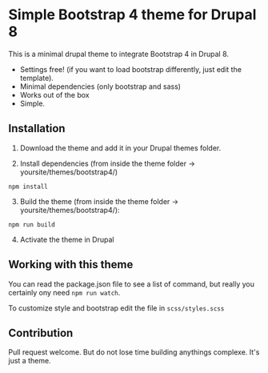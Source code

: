 # Simple Bootstrap 4 theme for Drupal 8
This is a minimal drupal theme to integrate Bootstrap 4 in Drupal 8.

- Settings free! (if you want to load bootstrap differently, just edit the template).
- Minimal dependencies (only bootstrap and sass)
- Works out of the box
- Simple.

## Installation

1) Download the theme and add it in your Drupal themes folder.

2) Install dependencies (from inside the theme folder -> yoursite/themes/bootstrap4/)
 
  `npm install`

3) Build the theme (from inside the theme folder -> yoursite/themes/bootstrap4/):

 `npm run build`

4) Activate the theme in Drupal

## Working with this theme

You can read the package.json file to see a list of command, but really you certainly ony need `npm run watch`.

To customize style and bootstrap edit the file in `scss/styles.scss`

## Contribution

Pull request welcome. But do not lose time building anythings complexe. It's just a theme.
